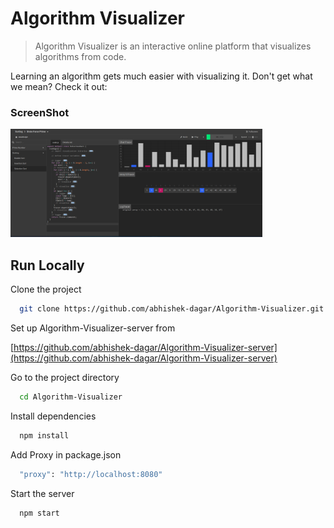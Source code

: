 # Algorithm Visualizer

> Algorithm Visualizer is an interactive online platform that visualizes algorithms from code.

Learning an algorithm gets much easier with visualizing it. Don't get what we mean? Check it out:

### ScreenShot

<img src="https://raw.githubusercontent.com/abhishek-dagar/algorithm-visualizer/main/branding/screenshot.png" alt="ScreenShot" style="width:80%;height80%"/>

## Run Locally

Clone the project

```bash
  git clone https://github.com/abhishek-dagar/Algorithm-Visualizer.git
```

Set up Algorithm-Visualizer-server from

[https://github.com/abhishek-dagar/Algorithm-Visualizer-server](https://github.com/abhishek-dagar/Algorithm-Visualizer-server)

Go to the project directory

```bash
  cd Algorithm-Visualizer
```

Install dependencies

```bash
  npm install
```

Add Proxy in package.json

```bash
  "proxy": "http://localhost:8080"
```

Start the server

```bash
  npm start
```
